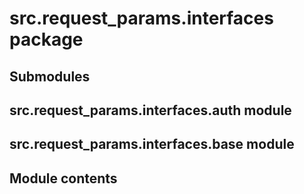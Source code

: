# src.request_params.interfaces package

## Submodules

## src.request_params.interfaces.auth module

## src.request_params.interfaces.base module

## Module contents
